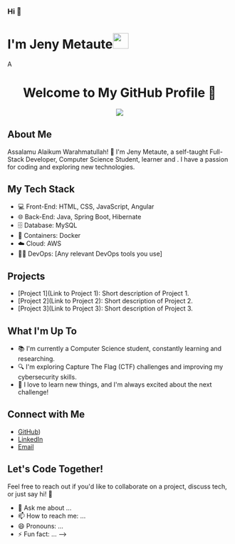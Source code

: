 ### Hi  👋
<h1 align="="center"><b>I'm Jeny Metaute</b><img src="https://media.giphy.com/media/hvRJCLFzcasrR4ia7z/giphy.gif" width="35"></h1>
<!--  -->A
<h1 align="center">Welcome to My GitHub Profile 👋</h1>

<p align="center">
  <a href="https://github.com/DenverCoder1/readme-typing-svg"><img src="https://readme-typing-svg.herokuapp.com?font=Time+New+Roman&color=cyan&size=25&center=true&vCenter=true&width=600&height=100&lines=Assalamu+O+Alaikum+Warahmatullah..&hearts;++;industrial-Engineer+Full-Stack+Developer,;Computer+Science+Student,;Active+Learner/Researcher,;Love+to+learn+new+stuffs..<3"></a>
</p>

## About Me

Assalamu Alaikum Warahmatullah! 🌟 I'm Jeny Metaute, a self-taught Full-Stack Developer, Computer Science Student,  learner and . I have a passion for coding and exploring new technologies.

## My Tech Stack

- 💻 Front-End: HTML, CSS, JavaScript, Angular
- 🌐 Back-End: Java, Spring Boot, Hibernate
- 🗄️ Database: MySQL
- 🐳 Containers: Docker
- ☁️ Cloud: AWS
- 👨‍💻 DevOps: [Any relevant DevOps tools you use]

## Projects

- [Project 1](Link to Project 1): Short description of Project 1.
- [Project 2](Link to Project 2): Short description of Project 2.
- [Project 3](Link to Project 3): Short description of Project 3.

## What I'm Up To

- 📚 I'm currently a Computer Science student, constantly learning and researching.
- 🔍 I'm exploring Capture The Flag (CTF) challenges and improving my cybersecurity skills.
- 🌱 I love to learn new things, and I'm always excited about the next challenge!

## Connect with Me

- [GitHub](https://[github.com/JenyCris/jenycris))
- [LinkedIn]([https://www.linkedin.com/in/YourLinkedInProfile](https://www.linkedin.com/in/jeny-metaute-63854099/))
- [Email](jeny.metaute321@gmail.com)

## Let's Code Together!

Feel free to reach out if you'd like to collaborate on a project, discuss tech, or just say hi! 🚀

- 💬 Ask me about ...
- 📫 How to reach me: ...
- 😄 Pronouns: ...
- ⚡ Fun fact: ...
-->
